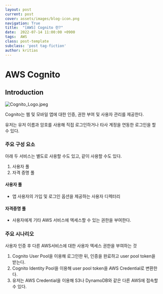 ```yaml
---
layout: post
current: post
cover: assets/images/blog-icon.png
navigation: True
title:  "[AWS] Cognito 란?"
date:  2022-07-14 11:00:00 +0900
tags:  AWS
class: post-template
subclass: 'post tag-fiction'
author: kritias
---
```

 
# AWS Cognito

## Introduction

![Cognito_Logo.jpeg](_data/asset/images/AWS/Cognito_Logo.jpeg)

Cognito는 웹 및 모바일 앱에 대한 인증, 권한 부여 및 사용자 관리를 제공한다.

유저는 유저 이름과 암호를 사용해 직접 로그인하거나 타사 계정을 연동한 로그인을 할 수 있다.

### 주요 구성 요소

아래 두 서비스는 별도로 사용할 수도 있고, 같이 사용할 수도 있다.

1. 사용자 풀
2. 자격 증명 풀

#### 사용자 풀

- 앱 사용자의 가입 및 로그인 옵션을 제공하는 사용자 디렉터리

#### 자격증명 풀

- 사용자에게 기타 AWS 서비스에 엑세스할 수 있는 권한을 부여한다.

### 주요 시나리오

사용자 인증 후 다른 AWS서비스에 대한 사용자 엑세스 권한을 부여하는 것

1. Cognito User Pool을 이용해 로그인한 뒤, 인증을 완료하고 user pool token을 받는다.
2. Cognito Identity Pool을 이용해 user pool token을 AWS Credential로 변환한다.
3. 유저는 AWS Credential을 이용해 S3나 DynamoDB와 같은 다른 AWS에 접속할 수 있다.